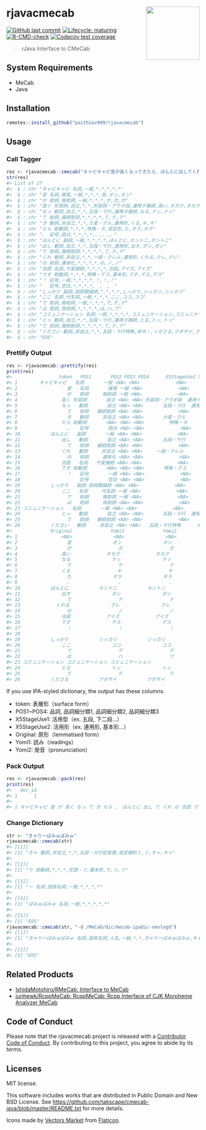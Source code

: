 
<!-- README.md is generated from README.Rmd. Please edit that file -->

# rjavacmecab <a href='https://paithiov909.github.io/rjavacmecab'><img src='https://raw.githack.com/paithiov909/rjavacmecab/master/man/figures/logo.png' align="right" height="139" /></a>

<!-- badges: start -->

[![GitHub last
commit](https://img.shields.io/github/last-commit/paithiov909/rjavacmecab)](#)
[![Lifecycle:
maturing](https://img.shields.io/badge/lifecycle-maturing-blue.svg)](https://www.tidyverse.org/lifecycle/#maturing)
[![R-CMD-check](https://github.com/paithiov909/rjavacmecab/actions/workflows/R-CMD-check.yml/badge.svg)](https://github.com/paithiov909/rjavacmecab/actions/workflows/R-CMD-check.yml)
[![Codecov test
coverage](https://codecov.io/gh/paithiov909/rjavacmecab/branch/main/graph/badge.svg)](https://codecov.io/gh/paithiov909/rjavacmecab?branch=main)
<!-- badges: end -->

> rJava Interface to CMeCab

## System Requirements

-   MeCab
-   Java

## Installation

``` r
remotes::install_github("paithiov909/rjavacmecab")
```

## Usage

### Call Tagger

``` r
res <- rjavacmecab::cmecab("キャピキャピ音が高くなってきたら、ほんとに出してくれの合図です！　しっかりここではコミュニケーションとってください")
str(res)
#> List of 27
#>  $ : chr "キャピキャピ 名詞,一般,*,*,*,*,*"
#>  $ : chr "音 名詞,接尾,一般,*,*,*,音,オン,オン"
#>  $ : chr "が 助詞,格助詞,一般,*,*,*,が,ガ,ガ"
#>  $ : chr "高く 形容詞,自立,*,*,形容詞・アウオ段,連用テ接続,高い,タカク,タカク"
#>  $ : chr "なっ 動詞,自立,*,*,五段・ラ行,連用タ接続,なる,ナッ,ナッ"
#>  $ : chr "て 助詞,接続助詞,*,*,*,*,て,テ,テ"
#>  $ : chr "き 動詞,非自立,*,*,カ変・クル,連用形,くる,キ,キ"
#>  $ : chr "たら 助動詞,*,*,*,特殊・タ,仮定形,た,タラ,タラ"
#>  $ : chr "、 記号,読点,*,*,*,*,、,、,、"
#>  $ : chr "ほんとに 副詞,一般,*,*,*,*,ほんとに,ホントニ,ホントニ"
#>  $ : chr "出し 動詞,自立,*,*,五段・サ行,連用形,出す,ダシ,ダシ"
#>  $ : chr "て 助詞,接続助詞,*,*,*,*,て,テ,テ"
#>  $ : chr "くれ 動詞,非自立,*,*,一段・クレル,連用形,くれる,クレ,クレ"
#>  $ : chr "の 助詞,連体化,*,*,*,*,の,ノ,ノ"
#>  $ : chr "合図 名詞,サ変接続,*,*,*,*,合図,アイズ,アイズ"
#>  $ : chr "です 助動詞,*,*,*,特殊・デス,基本形,です,デス,デス"
#>  $ : chr "！ 記号,一般,*,*,*,*,！,！,！"
#>  $ : chr "　 記号,空白,*,*,*,*,　,　,　"
#>  $ : chr "しっかり 副詞,助詞類接続,*,*,*,*,しっかり,シッカリ,シッカリ"
#>  $ : chr "ここ 名詞,代名詞,一般,*,*,*,ここ,ココ,ココ"
#>  $ : chr "で 助詞,格助詞,一般,*,*,*,で,デ,デ"
#>  $ : chr "は 助詞,係助詞,*,*,*,*,は,ハ,ワ"
#>  $ : chr "コミュニケーション 名詞,一般,*,*,*,*,コミュニケーション,コミュニケーション,コミュニケーション"
#>  $ : chr "とっ 動詞,自立,*,*,五段・ラ行,連用タ接続,とる,トッ,トッ"
#>  $ : chr "て 助詞,接続助詞,*,*,*,*,て,テ,テ"
#>  $ : chr "ください 動詞,非自立,*,*,五段・ラ行特殊,命令ｉ,くださる,クダサイ,クダサイ"
#>  $ : chr "EOS"
```

### Prettify Output

``` r
res <- rjavacmecab::prettify(res)
print(res)
#>                 token   POS1       POS2 POS3 POS4      X5StageUse1 X5StageUse2
#> 1        キャピキャピ   名詞       一般 <NA> <NA>             <NA>        <NA>
#> 2                  音   名詞       接尾 一般 <NA>             <NA>        <NA>
#> 3                  が   助詞     格助詞 一般 <NA>             <NA>        <NA>
#> 4                高く 形容詞       自立 <NA> <NA> 形容詞・アウオ段  連用テ接続
#> 5                なっ   動詞       自立 <NA> <NA>       五段・ラ行  連用タ接続
#> 6                  て   助詞   接続助詞 <NA> <NA>             <NA>        <NA>
#> 7                  き   動詞     非自立 <NA> <NA>       カ変・クル      連用形
#> 8                たら 助動詞       <NA> <NA> <NA>         特殊・タ      仮定形
#> 9                  、   記号       読点 <NA> <NA>             <NA>        <NA>
#> 10           ほんとに   副詞       一般 <NA> <NA>             <NA>        <NA>
#> 11               出し   動詞       自立 <NA> <NA>       五段・サ行      連用形
#> 12                 て   助詞   接続助詞 <NA> <NA>             <NA>        <NA>
#> 13               くれ   動詞     非自立 <NA> <NA>     一段・クレル      連用形
#> 14                 の   助詞     連体化 <NA> <NA>             <NA>        <NA>
#> 15               合図   名詞   サ変接続 <NA> <NA>             <NA>        <NA>
#> 16               です 助動詞       <NA> <NA> <NA>       特殊・デス      基本形
#> 17                 ！   記号       一般 <NA> <NA>             <NA>        <NA>
#> 18                 　   記号       空白 <NA> <NA>             <NA>        <NA>
#> 19           しっかり   副詞 助詞類接続 <NA> <NA>             <NA>        <NA>
#> 20               ここ   名詞     代名詞 一般 <NA>             <NA>        <NA>
#> 21                 で   助詞     格助詞 一般 <NA>             <NA>        <NA>
#> 22                 は   助詞     係助詞 <NA> <NA>             <NA>        <NA>
#> 23 コミュニケーション   名詞       一般 <NA> <NA>             <NA>        <NA>
#> 24               とっ   動詞       自立 <NA> <NA>       五段・ラ行  連用タ接続
#> 25                 て   助詞   接続助詞 <NA> <NA>             <NA>        <NA>
#> 26           ください   動詞     非自立 <NA> <NA>   五段・ラ行特殊      命令ｉ
#>              Original              Yomi1              Yomi2
#> 1                <NA>               <NA>               <NA>
#> 2                  音               オン               オン
#> 3                  が                 ガ                 ガ
#> 4                高い             タカク             タカク
#> 5                なる               ナッ               ナッ
#> 6                  て                 テ                 テ
#> 7                くる                 キ                 キ
#> 8                  た               タラ               タラ
#> 9                  、                 、                 、
#> 10           ほんとに           ホントニ           ホントニ
#> 11               出す               ダシ               ダシ
#> 12                 て                 テ                 テ
#> 13             くれる               クレ               クレ
#> 14                 の                 ノ                 ノ
#> 15               合図             アイズ             アイズ
#> 16               です               デス               デス
#> 17                 ！                 ！                 ！
#> 18                 　                 　                 　
#> 19           しっかり           シッカリ           シッカリ
#> 20               ここ               ココ               ココ
#> 21                 で                 デ                 デ
#> 22                 は                 ハ                 ワ
#> 23 コミュニケーション コミュニケーション コミュニケーション
#> 24               とる               トッ               トッ
#> 25                 て                 テ                 テ
#> 26           くださる           クダサイ           クダサイ
```

If you use IPA-styled dictionary, the output has these columns.

-   token: 表層形（surface form）
-   POS1\~POS4: 品詞, 品詞細分類1, 品詞細分類2, 品詞細分類3
-   X5StageUse1: 活用型（ex. 五段, 下二段…）
-   X5StageUse2: 活用形（ex. 連用形, 基本形…）
-   Original: 原形（lemmatised form）
-   Yomi1: 読み（readings）
-   Yomi2: 発音（pronunciation）

### Pack Output

``` r
res <- rjavacmecab::pack(res)
print(res)
#>   doc_id
#> 1      1
#>                                                                                                                                          text
#> 1 キャピキャピ 音 が 高く なっ て き たら 、 ほんとに 出し て くれ の 合図 です ！ 　 しっかり ここ で は コミュニケーション とっ て ください
```

### Change Dictionary

``` r
str <- "きゃりーぱみゅぱみゅ"
rjavacmecab::cmecab(str)
#> [[1]]
#> [1] "きゃ 動詞,非自立,*,*,五段・カ行促音便,仮定縮約１,く,キャ,キャ"
#> 
#> [[2]]
#> [1] "り 助動詞,*,*,*,文語・リ,基本形,り,リ,リ"
#> 
#> [[3]]
#> [1] "ー 名詞,固有名詞,一般,*,*,*,*"
#> 
#> [[4]]
#> [1] "ぱみゅぱみゅ 名詞,一般,*,*,*,*,*"
#> 
#> [[5]]
#> [1] "EOS"
rjavacmecab::cmecab(str, "-d /MeCab/dic/mecab-ipadic-neologd")
#> [[1]]
#> [1] "きゃりーぱみゅぱみゅ 名詞,固有名詞,人名,一般,*,*,きゃりーぱみゅぱみゅ,キャリーパミュパミュ,キャリーパミュパミュ"
#> 
#> [[2]]
#> [1] "EOS"
```

## Related Products

-   [IshidaMotohiro/RMeCab: Interface to
    MeCab](https://github.com/IshidaMotohiro/RMeCab)
-   [junhewk/RcppMeCab: RcppMeCab: Rcpp Interface of CJK Morpheme
    Analyzer MeCab](https://github.com/junhewk/RcppMeCab)

## Code of Conduct

Please note that the rjavacmecab project is released with a [Contributor
Code of
Conduct](https://paithiov909.github.io/rjavacmecab/CODE_OF_CONDUCT.html).
By contributing to this project, you agree to abide by its terms.

## Licenses

MIT license.

This software includes works that are distributed in Public Domain and
New BSD License. See
<https://github.com/takscape/cmecab-java/blob/master/README.txt> for
more details.

Icons made by [Vectors
Market](https://www.flaticon.com/authors/vectors-market) from
[Flaticon](https://www.flaticon.com/).
